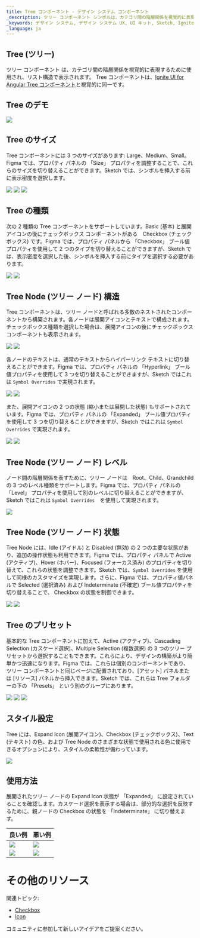 ```yaml
---
title: Tree コンポーネント - デザイン システム コンポーネント
_description: ツリー コンポーネント シンボルは、カテゴリ間の階層関係を視覚的に表現するために使用され、リスト構造で表示されます。
_keywords: デザイン システム, デザイン システム UX, UI キット, Sketch, Ignite UI for Angular, Sketch to Angular, Angular, Angular デザイン システム, Sketch からコードをエクスポート, Angular 用のデザイン キット, Sketch HTML, Sketch to HTML, Sketch UI キット, Figma, Figma to Angular, Figma からコードをエクスポート, Figma HTML, Figma to HTML, Figma UI キット
_language: ja
---
```


## Tree (ツリー)
ツリー コンポーネント は、カテゴリ間の階層関係を視覚的に表現するために使用され、リスト構造で表示されます。
Tree コンポーネントは、[Ignite UI for Angular Tree コンポーネント](https://www.infragistics.com/products/ignite-ui-angular/angular/components/tree.html)と視覚的に同一です。

## Tree のデモ

<img class="responsive-img" src="../images/tree_demo.png" srcset="../images/tree_demo@2x.png 2x" />

## Tree のサイズ

Tree コンポーネントには 3 つのサイズがあります: Large、Medium、Small。Figma では、プロパティ パネルの 「Size」 プロパティを調整することで、これらのサイズを切り替えることができます。Sketch では、シンボルを挿入する前に表示密度を選択します。

<img class="responsive-img" src="../images/tree_size_large.png" srcset="../images/tree_size_large@2x.png 2x" />
<img class="responsive-img" src="../images/tree_size_medium.png" srcset="../images/tree_size_medium@2x.png 2x" />
<img class="responsive-img" src="../images/tree_size_small.png" srcset="../images/tree_size_small@2x.png 2x" />

## Tree の種類

次の 2 種類の Tree コンポーネントをサポートしています。Basic (基本) と展開アイコンの後にチェックボックス コンポーネントがある　Checkbox (チェックボックス) です。Figma では、プロパティ パネルから 「Checkbox」 ブール値プロパティを使用して 2 つのタイプを切り替えることができますが、Sketch では、表示密度を選択した後、シンボルを挿入する前にタイプを選択する必要があります。

<img class="responsive-img" src="../images/tree_type_basic.png" srcset="../images/tree_type_basic@2x.png 2x" />
<img class="responsive-img" src="../images/tree_type_checkbox.png" srcset="../images/tree_type_checkbox@2x.png 2x" />

## Tree Node (ツリー ノード) 構造

Tree コンポーネントは、ツリー ノードと呼ばれる多数のネストされたコンポーネントから構築されます。各ノードは展開アイコンとテキストで構成されます。チェックボックス種類を選択した場合は、展開アイコンの後にチェックボックス コンポーネントも表示されます。 

<img class="responsive-img" src="../images/tree-node_basic.png" srcset="../images/tree-node_basic@2x.png 2x" />
<img class="responsive-img" src="../images/tree-node_checkbox.png" srcset="../images/tree-node_checkbox@2x.png 2x" />

各ノードのテキストは、通常のテキストからハイパーリンク テキストに切り替えることができます。Figma では、プロパティ パネルの 「Hyperlink」 ブール値プロパティを使用して 3 つを切り替えることができますが、Sketch ではこれは `Symbol Overrides` で実現されます。

<img class="responsive-img" src="../images/tree-node_basic.png" srcset="../images/tree-node_basic@2x.png 2x" />
<img class="responsive-img" src="../images/tree-node_hyperlink.png" srcset="../images/tree-node_hyperlink@2x.png 2x" />

また、展開アイコンの 2 つの状態 (縮小または展開した状態) もサポートされています。Figma では、プロパティ パネルの 「Expanded」 ブール値プロパティを使用して 3 つを切り替えることができますが、Sketch ではこれは `Symbol Overrides` で実現されます。

<img class="responsive-img" src="../images/tree-node_basic.png" srcset="../images/tree-node_basic@2x.png 2x" />
<img class="responsive-img" src="../images/tree-node_expanded.png" srcset="../images/tree-node_expanded@2x.png 2x" />

## Tree Node (ツリー ノード) レベル

ノード間の階層関係を表すために、ツリー ノードは　Root、Child、Grandchild　の 3 つのレベル種類をサポートします。Figma では、プロパティ パネルの 「Level」 プロパティを使用して別のレベルに切り替えることができますが、Sketch ではこれは `Symbol Overrides`　を使用して実現されます。 

<img class="responsive-img" src="../images/tree_demo.png" srcset="../images/tree_demo@2x.png 2x" />

## Tree Node (ツリー ノード) 状態

Tree Node には、Idle (アイドル) と Disabled (無効) の 2 つの主要な状態があり、追加の操作状態も利用できます。Figma では、プロパティ パネルで Active (アクティブ)、Hover (ホバー)、Focused (フォーカス済み) のプロパティを切り替えて、これらの状態を調整できます。Sketch では、`Symbol Overrides` を使用して同様のカスタマイズを実現します。さらに、Figma では、プロパティ値パネルで Selected (選択済み) および Indeterminate (不確定) ブール値プロパティを切り替えることで、 Checkbox の状態を制御できます。

<img class="responsive-img" src="../images/tree-node_basic.png" srcset="../images/tree-node_basic@2x.png 2x" />
<img class="responsive-img" src="../images/tree-node_disabled.png" srcset="../images/tree-node_disabled@2x.png 2x" />

## Tree のプリセット

基本的な Tree コンポーネントに加えて、Active (アクティブ)、Cascading Selection (カスケード選択)、Multiple Selection (複数選択) の 3 つのツリー プリセットから選択することもできます。これらにより、デザインの構築がより簡単かつ迅速になります。Figma では、これらは個別のコンポーネントであり、ツリー コンポーネントと同じページに配置されており、[アセット] パネルまたは [リソース] パネルから挿入できます。Sketch では、これらは Tree フォルダーの下の 「Presets」 という別のグループにあります。

<img class="responsive-img" src="../images/tree_presets_active.png" srcset="../images/tree_presets_active@2x.png 2x" />
<img class="responsive-img" src="../images/tree_presets_cascading-selection.png" srcset="../images/tree_presets_cascading-selection@2x.png 2x" />
<img class="responsive-img" src="../images/tree_presets_multiple-selection.png" srcset="../images/tree_presets_multiple-selection@2x.png 2x" />

## スタイル設定

Tree には、Expand Icon (展開アイコン)、Checkbox (チェックボックス)、Text (テキスト) の色、および Tree Node のさまざまな状態で使用される色に使用できるオプションにより、スタイルの柔軟性が備わっています。

<img class="responsive-img" src="../images/tree_styling.png" srcset="../images/tree_styling@2x.png 2x" />

## 使用方法

展開されたツリー ノードの Expand Icon 状態が 「Expanded」 に設定されていることを確認します。カスケード選択を表示する場合は、部分的な選択を反映するために、親ノードの Checkbox の状態を 「Indeterminate」 に切り替えます。

| 良い例                                                                             | 悪い例                                                                              |
| ------------------------------------------------------------------------------ | ---------------------------------------------------------------------------------- |
| <img class="responsive-img" src="../images/tree_do1.png" srcset="../images/tree_do1@2x.png 2x" /> | <img class="responsive-img" src="../images/tree_dont1.png" srcset="../images/tree_dont1@2x.png 2x" /> |
| <img class="responsive-img" src="../images/tree_do2.png" srcset="../images/tree_do2@2x.png 2x" /> | <img class="responsive-img" src="../images/tree_dont2.png" srcset="../images/tree_dont2@2x.png 2x" /> |


# その他のリソース

関連トピック:

- [Checkbox](../components/checkbox.md)
- [Icon](../components/icon.md)


コミュニティに参加して新しいアイデアをご提案ください。








